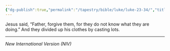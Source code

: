 ```yaml
---
{"dg-publish":true,"permalink":"/tapestry/bible/luke/luke-23-34/","title":"Luke 23:34","tags":["bible-verse","bible-verse"],"dgHomeLink":true,"dgShowLocalGraph":true,"dgEnableSearch":true}
---
```



Jesus said, “Father, forgive them, for they do not know what they are doing.” And they divided up his clothes by casting lots.

---
*New International Version (NIV)*